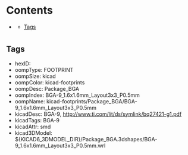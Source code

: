 



Contents
========

* [](#)
	* [Tags](#tags)

# 

## Tags

- hexID: 
- oompType: FOOTPRINT
- oompSize: kicad
- oompColor: kicad-footprints
- oompDesc: Package_BGA
- oompIndex: BGA-9_1.6x1.6mm_Layout3x3_P0.5mm
- oompName: kicad-footprints/Package_BGA/BGA-9_1.6x1.6mm_Layout3x3_P0.5mm
- kicadDesc: BGA-9, http://www.ti.com/lit/ds/symlink/bq27421-g1.pdf
- kicadTags: BGA-9
- kicadAttr: smd
- kicad3DModel: ${KICAD6_3DMODEL_DIR}/Package_BGA.3dshapes/BGA-9_1.6x1.6mm_Layout3x3_P0.5mm.wrl

